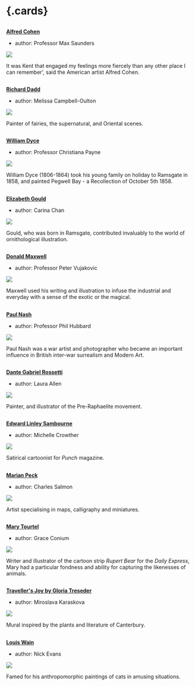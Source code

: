 <param ve-config 
       title="Artists and Illustrators"
       banner="https://stor.artstor.org/stor/f0bec294-4bea-40c0-8161-a6c8c1f1cdde"
       layout="index">

# {.cards}

##
**[Alfred Cohen](/20c/20c-cohen-biography)**

- author: Professor Max Saunders

![](https://iiif.juncture-digital.org/thumbnail?url=https://raw.githubusercontent.com/kent-map/kent/main/20c/images/redlandscape.jpg)

It was Kent that engaged my feelings more fiercely than any other place I can remember’, said the American artist Alfred Cohen. 

##
**[Richard Dadd](/19c/19c-dadd-biography)**

- author: Melissa Campbell-Oulton

![](https://iiif.juncture-digital.org/thumbnail?url=https://upload.wikimedia.org/wikipedia/commons/b/be/Richard_Dadd_-_Fish_Market_by_the_Sea_-_Google_Art_Project.jpg)

Painter of fairies, the supernatural, and Oriental scenes.

##
**[William Dyce](/19c/19c-dyce-biography)**

- author: Professor Christiana Payne

![](https://iiif.juncture-digital.org/thumbnail?url=https://upload.wikimedia.org/wikipedia/commons/3/3b/William_Dyce_-_Pegwell_Bay%2C_Kent_-_a_Recollection_of_October_5th_1858_-_Google_Art_Project.jpg)

William Dyce (1806-1864) took his young family on holiday to Ramsgate in 1858, and painted Pegwell Bay - a Recollection of October 5th 1858.

##
**[Elizabeth Gould](/19c/19c-gould-biography)**

- author: Carina Chan

![](https://iiif.juncture-digital.org/thumbnail?url=https://upload.wikimedia.org/wikipedia/commons/7/7d/Ptilonorynchus_maculatus_The_Birds_of_Australia_Vol_IV.jpg)

Gould, who was born in Ramsgate, contributed invaluably to the world of ornithological illustration. 

##
**[Donald Maxwell](/20c/20c-maxwelld-biography)**

- author: Professor Peter Vujakovic

![](https://iiif.juncture-digital.org/thumbnail?url=https://upload.wikimedia.org/wikipedia/commons/4/45/%27Our_fathers_have_told_us%27_%2C_HMS_%27Actaeon%27%2C_1918_RMG_PU6219.jpg)

Maxwell used his writing and illustration to infuse the industrial and everyday with a sense of the exotic or the magical. 

##
**[Paul Nash](/20c/20c-nash-biography)**

- author: Professor Phil Hubbard

![](https://iiif.juncture-digital.org/thumbnail?url=https://upload.wikimedia.org/wikipedia/commons/9/95/Dymchurch_-_The_Strange_Coast_by_Paul_Nash_-_Paul_Nash_-_ABDAG000153.jpg)

Paul Nash was a war artist and photographer who became an important influence in British inter-war surrealism and Modern Art. 

##
**[Dante Gabriel Rossetti](/19c/19c-rossetti-biography)**

- author: Laura Allen

![](https://iiif.juncture-digital.org/thumbnail?url=https://upload.wikimedia.org/wikipedia/commons/7/7b/Dante_Gabriel_Rossetti_005.jpg)

Painter, and illustrator of the Pre-Raphaelite movement.

##
**[Edward Linley Sambourne](/19c/19c-sambourne-biography)**

- author: Michelle Crowther

![](https://iiif.juncture-digital.org/thumbnail?url=https://stor.artstor.org/stor/c588a4b8-e77a-4b52-bf74-c1dc705350b8)

Satirical cartoonist for _Punch_ magazine.

##
**[Marian Peck](/20c/20c-peck-biography)**

- author: Charles Salmon

![](https://iiif.juncture-digital.org/thumbnail?url=https://stor.artstor.org/stor/f3df3254-575f-4f32-ae8b-198c806e9d50)

Artist specialising in maps, calligraphy and miniatures.

##
**[Mary Tourtel](/20c/20c-tourtel-biography)**

- author: Grace Conium

![](https://iiif.juncture-digital.org/thumbnail?url=https://upload.wikimedia.org/wikipedia/commons/2/23/De_avonturen_van_Bruintje_Beer_-_Dertiende_serie_-_Omslag.jpg)

Writer and illustrator of the cartoon strip _Rupert Bear_ for the _Daily Express_, Mary had a particular fondness and ability for capturing the likenesses of animals.

##
**[Traveller's Joy by Gloria Treseder](/21c/21c-travellers-joy/)**

- author: Miroslava Karaskova

![](https://iiif.juncture-digital.org/thumbnail?url=https://stor.artstor.org/stor/fae476ff-29d2-4cf1-aa56-9bc77eebb358)

Mural inspired by the plants and literature of Canterbury.

##
**[Louis Wain](/19c/19c-wain-biography)**

- author: Nick Evans

![](https://iiif.juncture-digital.org/thumbnail?url=https://upload.wikimedia.org/wikipedia/commons/c/cc/Wain_cat_profile.jpg)

Famed for his anthropomorphic paintings of cats in amusing situations.

